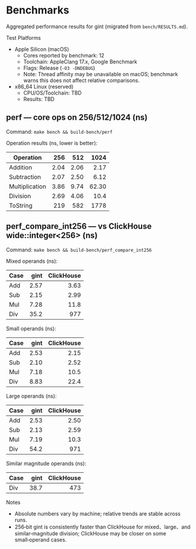 # Benchmarks

Aggregated performance results for gint (migrated from `bench/RESULTS.md`).

Test Platforms
- Apple Silicon (macOS)
  - Cores reported by benchmark: 12
  - Toolchain: AppleClang 17.x, Google Benchmark
  - Flags: Release (`-O3 -DNDEBUG`)
  - Note: Thread affinity may be unavailable on macOS; benchmark warns this does not affect relative comparisons.
- x86_64 Linux (reserved)
  - CPU/OS/Toolchain: TBD
  - Results: TBD

## perf — core ops on 256/512/1024 (ns)

Command: `make bench && build-bench/perf`

Operation results (ns, lower is better):

| Operation      | 256  | 512  | 1024 |
| -------------- | ---: | ---: | ---: |
| Addition       | 2.04 | 2.06 | 2.17 |
| Subtraction    | 2.07 | 2.50 | 6.12 |
| Multiplication | 3.86 | 9.74 | 62.30 |
| Division       | 2.69 | 4.06 | 10.4 |
| ToString       | 219  | 582  | 1778 |

## perf_compare_int256 — vs ClickHouse wide::integer<256> (ns)

Command: `make bench && build-bench/perf_compare_int256`

Mixed operands (ns):

| Case  | gint | ClickHouse |
| ----- | ---: | ----: |
| Add   | 2.57 |  3.63 |
| Sub   | 2.15 |  2.99 |
| Mul   | 7.28 | 11.8 |
| Div   | 35.2 |  977 |

Small operands (ns):

| Case  | gint | ClickHouse |
| ----- | ---: | ----: |
| Add   | 2.53 |  2.15 |
| Sub   | 2.10 |  2.52 |
| Mul   | 7.18 | 10.5 |
| Div   | 8.83 | 22.4 |

Large operands (ns):

| Case  | gint | ClickHouse |
| ----- | ---: | ----: |
| Add   | 2.53 |  2.50 |
| Sub   | 2.13 |  2.59 |
| Mul   | 7.19 | 10.3 |
| Div   | 54.2 |  971 |

Similar magnitude operands (ns):

| Case  | gint | ClickHouse |
| ----- | ---: | ----: |
| Div   | 38.7 |  473 |

Notes
- Absolute numbers vary by machine; relative trends are stable across runs.
- 256‑bit gint is consistently faster than ClickHouse for mixed、large、and similar‑magnitude division; ClickHouse may be closer on some small‑operand cases.

